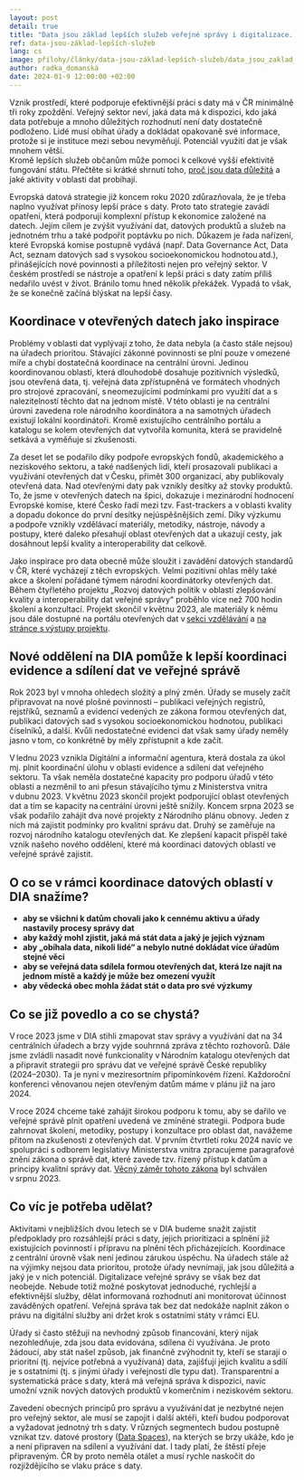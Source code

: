 ```yaml
--- 
layout: post 
detail: true 
title: "Data jsou základ lepších služeb veřejné správy i digitalizace. Je nejvyšší čas s nimi začít správně pracovat"
ref: data-jsou-základ-lepších-služeb
lang: cs 
image: přílohy/články/data-jsou-základ-lepších-služeb/data_jsou_zaklad_lepsich_sluzeb.webp
author: radka_domanská
date: 2024-01-9 12:00:00 +02:00 
--- 
```

Vznik prostředí, které podporuje efektivnější práci s daty má v ČR minimálně tři roky zpoždění.
Veřejný sektor neví, jaká data má k dispozici, kdo jaká data potřebuje a mnoho důležitých rozhodnutí není daty dostatečně podloženo. 
Lidé musí obíhat úřady a dokládat opakovaně své informace, protože si je instituce mezi sebou nevyměňují. 
Potenciál využití dat je však mnohem větší.  
Kromě lepších služeb občanům může pomoci k celkové vyšší efektivitě fungování státu. Přečtěte si krátké shrnutí toho, [proč jsou data důležitá] a jaké aktivity v oblasti dat probíhají. 
<!--more-->

Evropská datová strategie již koncem roku 2020 zdůrazňovala, že je třeba naplno využívat přínosy lepší práce s daty.
Proto tato strategie zavádí opatření, která podporují komplexní přístup k ekonomice založené na datech.
Jejím cílem je zvýšit využívání dat, datových produktů a služeb na jednotném trhu a také podpořit poptávku po nich.
Důkazem je řada nařízení, které Evropská komise postupně vydává (např. Data Governance Act, Data Act, seznam datových sad s vysokou socioekonomickou hodnotou atd.), přinášejících nové povinnosti a příležitosti nejen pro veřejný sektor. 
V českém prostředí se nástroje a opatření k lepší práci s daty zatím příliš nedařilo uvést v život. 
Bránilo tomu hned několik překážek. 
Vypadá to však, že se konečně začíná blýskat na lepší časy. 

## Koordinace v otevřených datech jako inspirace

Problémy v oblasti dat vyplývají z toho, že data nebyla (a často stále nejsou) na úřadech prioritou.
Stávající zákonné povinnosti se plní pouze v omezené míře a chybí dostatečná koordinace na centrální úrovni.
Jedinou koordinovanou oblastí, která dlouhodobě dosahuje pozitivních výsledků, jsou otevřená data, tj. veřejná data zpřístupněná ve formátech vhodných pro strojové zpracování, s neomezujícími podmínkami pro využití dat a s nalezitelností těchto dat na jednom místě.
V této oblasti je na centrální úrovni zavedena role národního koordinátora a na samotných úřadech existují lokální koordinátoři.
Kromě existujícího centrálního portálu a katalogu se kolem otevřených dat vytvořila komunita, která se pravidelně setkává a vyměňuje si zkušenosti.  

Za deset let se podařilo díky podpoře evropských fondů, akademického a neziskového sektoru, a také nadšených lidí, kteří prosazovali publikaci a využívání otevřených dat v Česku, přimět 300 organizací, aby publikovaly otevřená data.
Nad otevřenými daty pak vznikly desítky až stovky produktů.
To, že jsme v otevřených datech na špici, dokazuje i mezinárodní hodnocení Evropské komise, které Česko řadí mezi tzv. Fast-trackers a v oblasti kvality a dopadu dokonce do první desítky nejúspěšnějších zemí.
Díky výzkumu a podpoře vznikly vzdělávací materiály, metodiky, nástroje, návody a postupy, které daleko přesahují oblast otevřených dat a ukazují cesty, jak dosáhnout lepší kvality a interoperability dat celkově.  

Jako inspirace pro data obecně může sloužit i zavádění datových standardů v ČR, které vycházejí z těch evropských. 
Velmi pozitivní ohlas měly také akce a školení pořádané týmem národní koordinátorky otevřených dat. 
Během čtyřletého projektu „Rozvoj datových politik v oblasti zlepšování kvality a interoperability dat veřejné správy“ proběhlo více než 700 hodin školení a konzultací.
Projekt skončil v květnu 2023, ale materiály k němu jsou dále dostupné na portálu otevřených dat v [sekci vzdělávání] a [na stránce s výstupy projektu]. 

## Nové oddělení na DIA pomůže k lepší koordinaci evidence a sdílení dat ve veřejné správě 

Rok 2023 byl v mnoha ohledech složitý a plný změn. 
Úřady se musely začít připravovat na nové plošné povinnosti – publikaci veřejných registrů, rejstříků, seznamů a evidencí vedených ze zákona formou otevřených dat, publikaci datových sad s vysokou socioekonomickou hodnotou, publikaci číselníků, a další. 
Kvůli nedostatečné evidenci dat však samy úřady neměly jasno v tom, co konkrétně by měly zpřístupnit a kde začít.

V lednu 2023 vznikla Digitální a informační agentura, která dostala za úkol mj. plnit koordinační úlohu v oblasti evidence a sdílení dat veřejného sektoru. 
Ta však neměla dostatečné kapacity pro podporu úřadů v této oblasti a nezměnil to ani přesun stávajícího týmu z Ministerstva vnitra v dubnu 2023.
V květnu 2023 skončil projekt podporující oblast otevřených dat a tím se kapacity na centrální úrovni ještě snížily. 
Koncem srpna 2023 se však podařilo zahájit dva nové projekty z Národního plánu obnovy. 
Jeden z nich má zajistit podmínky pro kvalitní správu dat. 
Druhý se zaměřuje na rozvoj národního katalogu otevřených dat.
Ke zlepšení kapacit přispěl také vznik našeho nového oddělení, které má koordinaci datových oblastí ve veřejné správě zajistit. 


## O co se v rámci koordinace datových oblastí v DIA snažíme? 

- **aby se všichni k datům chovali jako k cennému aktivu a úřady nastavily procesy správy dat** 
- **aby každý mohl zjistit, jaká má stát data a jaký je jejich význam**
- **aby „obíhala data, nikoli lidé“ a nebylo nutné dokládat více úřadům stejné věci**
- **aby se veřejná data sdílela formou otevřených dat, která lze najít na jednom místě a každý je může bez omezení využít**
- **aby vědecká obec mohla žádat stát o data pro své výzkumy**

## Co se již povedlo a co se chystá? 

V roce 2023 jsme v DIA stihli zmapovat stav správy a využívání dat na 34 centrálních úřadech a brzy vyjde souhrnná zpráva z těchto rozhovorů. 
Dále jsme zvládli nasadit nové funkcionality v Národním katalogu otevřených dat a připravit strategii pro správu dat ve veřejné správě České republiky (2024–2030).
Ta je nyní v meziresortním připomínkovém řízení.
Každoroční konferenci věnovanou nejen otevřeným datům máme v plánu již na jaro 2024.  

V roce 2024 chceme také zahájit širokou podporu k tomu, aby se dařilo ve veřejné správě plnit opatření uvedená ve zmíněné strategii.
Podpora bude zahrnovat školení, metodiky, postupy i konzultace pro oblast dat, navážeme přitom na zkušenosti z otevřených dat.
V prvním čtvrtletí roku 2024 navíc ve spolupráci s odborem legislativy Ministerstva vnitra zpracujeme paragrafové znění zákona o správě dat, které zavede tzv. řízený přístup k datům a principy kvalitní správy dat. 
[Věcný záměr tohoto zákona] byl schválen v srpnu 2023.  

## Co víc je potřeba udělat? 

Aktivitami v nejbližších dvou letech se v DIA budeme snažit zajistit předpoklady pro rozsáhlejší práci s daty, jejich prioritizaci a splnění již existujících povinností i přípravu na plnění těch přicházejících.
Koordinace z centrální úrovně však není jedinou zárukou úspěchu.
Na úřadech stále až na výjimky nejsou data prioritou, protože úřady nevnímají, jak jsou důležitá a jaký je v nich potenciál.
Digitalizace veřejné správy se však bez dat neobejde.
Nebude totiž možné poskytovat jednoduché, rychlejší a efektivnější služby, dělat informovaná rozhodnutí ani monitorovat účinnost zaváděných opatření.
Veřejná správa tak bez dat nedokáže naplnit zákon o právu na digitální služby ani držet krok s ostatními státy v rámci EU.

Úřady si často stěžují na nevhodný způsob financování, který nijak nezohledňuje, zda jsou data evidována, sdílena či využívána.
Je proto žádoucí, aby stát našel způsob, jak finančně zvýhodnit ty, kteří se starají o prioritní (tj. nejvíce potřebná a využívaná) data, zajišťují jejich kvalitu a sdílí je s ostatními (tj. s jinými úřady i veřejností dle typu dat).
Transparentní a systematická práce s daty, která má veřejná správa k dispozici, navíc umožní vznik nových datových produktů v komerčním i neziskovém sektoru. 

Zavedení obecných principů pro správu a využívání dat je nezbytné nejen pro veřejný sektor, ale musí se zapojit i další aktéři, kteří budou podporovat a vyžadovat jednotný trh s daty.
V různých segmentech budou postupně vznikat tzv. datové prostory ([Data Spaces]), na kterých se brzy ukáže, kdo je a není připraven na sdílení a využívání dat. I tady platí, že štěstí přeje připraveným.
ČR by proto neměla otálet a musí rychle naskočit do rozjíždějícího se vlaku práce s daty. 



[sekci vzdělávání]: /vzdělávání/ "Vzdělávání"
[na stránce s výstupy projektu]: /kodi/ "Výstupy projektu Kodi"
[Věcný záměr tohoto zákona]: https://odok.cz/portal/veklep/material/ALBSCL8DQ7VJ/ "ODok Věcný záměr zákona o správě dat veřejného sektoru"
[Data Spaces]: https://dssc.eu/space/SK/32407574/1+Data+Spaces+101 "Data Spaces 101"
[proč jsou data důležitá]: přílohy/články/data-jsou-základ-lepších-služeb/proc-potrebujeme-data.pdf "Proč potřebujeme data"
